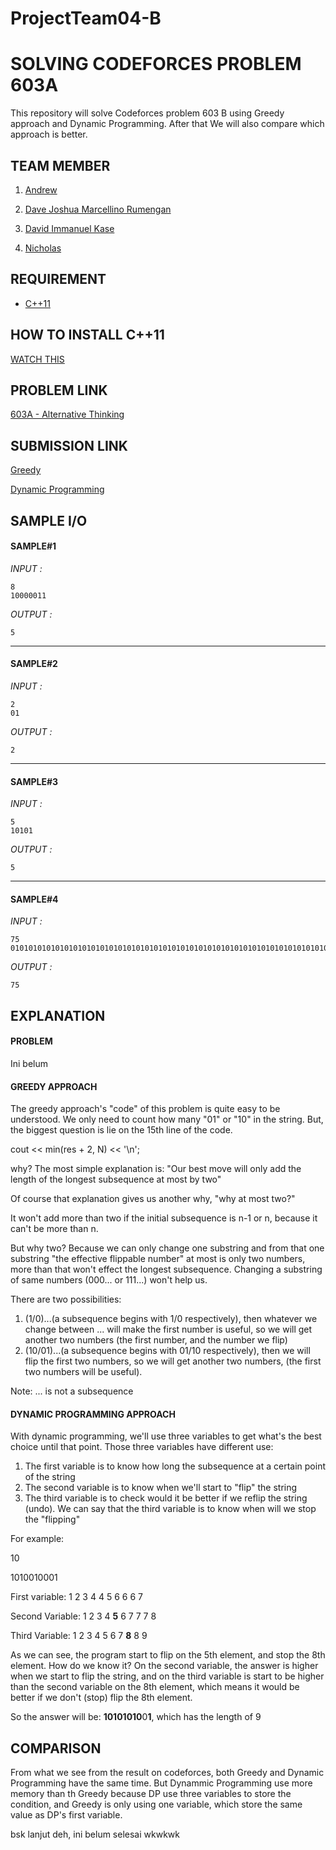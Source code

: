 # ProjectTeam04-B
# SOLVING CODEFORCES PROBLEM 603A 
This repository will solve Codeforces problem 603 B using Greedy approach and Dynamic Programming. 
After that We will also compare which approach is better.

## TEAM MEMBER
1. [Andrew](https://github.com/ndrewwjy)

2. [Dave Joshua Marcellino Rumengan](https://github.com/djoshua449)

3. [David Immanuel Kase](https://github.com/dkase99)

4. [Nicholas](https://github.com/santosonicholas)


## REQUIREMENT
- [C++11](https://osdn.net/projects/mingw/releases/)

## HOW TO INSTALL C++11
[WATCH THIS](https://www.youtube.com/watch?v=1OsGXuNA5cc)

## PROBLEM LINK

[603A - Alternative Thinking](http://codeforces.com/problemset/problem/603/A)

## SUBMISSION LINK 

[Greedy](https://codeforces.com/contest/603/submission/46015288)

[Dynamic Programming](https://codeforces.com/contest/603/submission/46015214)

## SAMPLE I/O
#### SAMPLE#1
*INPUT :*
```
8
10000011
```
*OUTPUT :*
```
5
```

-------------------------------------------------------

#### SAMPLE#2
*INPUT :*
```
2
01
```
*OUTPUT :*
```
2
```

-------------------------------------------------------

#### SAMPLE#3
*INPUT :*
```
5
10101
``` 
*OUTPUT :*
```
5
```

-------------------------------------------------------

#### SAMPLE#4
*INPUT :*
```
75
010101010101010101010101010101010101010101010101010101010101010101010101010
```
*OUTPUT :*
```
75
```

## EXPLANATION

#### PROBLEM

Ini belum

#### GREEDY APPROACH

The greedy approach's "code" of this problem is quite easy to be understood. We only need to count how many "01" or "10" in the string.
But, the biggest question is lie on the 15th line of the code.

  cout << min(res + 2, N) << '\n';

why? The most simple explanation is: "Our best move will only add the length of the longest subsequence at most by two"

Of course that explanation gives us another why, "why at most two?"

It won't add more than two if the initial subsequence is n-1 or n, because it can't be more than n.

But why two? Because we can only change one substring and from that one substring "the effective flippable number" at most is only two numbers, more than that won't effect the longest subsequence. Changing a substring of same numbers (000... or 111...) won't help us.

There are two possibilities:
  1. (1/0)...(a subsequence begins with 1/0 respectively), then whatever we change between ... will make the first number is useful, so we will get another two numbers (the first number, and the number we flip)
  2. (10/01)...(a subsequence begins with 01/10 respectively), then we will flip the first two numbers, so we will get another two numbers, (the first two numbers will be useful).
  
  Note: ... is not a subsequence

#### DYNAMIC PROGRAMMING APPROACH

With dynamic programming, we'll use three variables to get what's the best choice until that point. Those three variables have different use:
  1. The first variable is to know how long the subsequence at a certain point of the string
  2. The second variable is to know when we'll start to "flip" the string
  3. The third variable is to check would it be better if we reflip the string (undo). We can say that the third variable is to know when will we stop the "flipping"
  
For example:

10

1010010001

First variable:   1 2 3 4 4 5 6 6 6 7

Second Variable:  1 2 3 4 **5** 6 7 7 7 8

Third Variable:   1 2 3 4 5 6 7 **8** 8 9
 
As we can see, the program start to flip on the 5th element, and stop the 8th element.
How do we know it? On the second variable, the answer is higher when we start to flip the string, and on the third variable is start to be higher than the second variable on the 8th element, which means it would be better if we don't (stop) flip the 8th element.

So the answer will be: **10101010**0**1**, which has the length of 9

## COMPARISON

From what we see from the result on codeforces, both Greedy and Dynamic Programming have the same time. But Dynammic Programming use more memory than th Greedy because DP use three variables to store the condition, and Greedy is only using one variable, which store the same value as DP's first variable.

bsk lanjut deh, ini belum selesai wkwkwk
